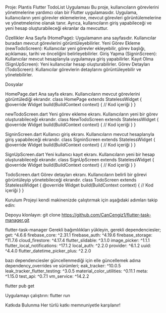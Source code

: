 Proje: Plantis Flutter TodoList Uygulaması
Bu proje, kullanıcıların görevlerini yönetmelerine yardımcı olan bir Flutter uygulamasıdır. Uygulama, kullanıcıların yeni görevler eklemelerine, mevcut görevleri görüntülemelerine ve yönetmelerine olanak tanır. Ayrıca, kullanıcıların giriş yapabileceği ve yeni hesap oluşturabileceği ekranlar da mevcuttur.

Özellikler
Ana Sayfa (HomePage): Uygulamanın ana sayfasıdır. Kullanıcılar buradan mevcut görevlerini görüntüleyebilirler.
Yeni Görev Ekleme (newTodoScreen): Kullanıcılar yeni görevler ekleyebilir, görev başlığı, açıklaması, tarihi ve önceliğini belirleyebilirler.
Giriş Yapma (SigninScreen): Kullanıcılar mevcut hesaplarıyla uygulamaya giriş yapabilirler.
Kayıt Olma (SignUpScreen): Yeni kullanıcılar hesap oluşturabilirler.
Görev Detayları (TodoScreen): Kullanıcılar görevlerin detaylarını görüntüleyebilir ve yönetebilirler.

Dosyalar


HomePage.dart
Ana sayfa ekranı. Kullanıcıların mevcut görevlerini görüntülediği ekrandır.
class HomePage extends StatelessWidget {
  @override
  Widget build(BuildContext context) {
    // Kod içeriği
  }
}


newTodoScreen.dart
Yeni görev ekleme ekranı. Kullanıcıların yeni bir görev oluşturabileceği ekrandır.
class NewTodoScreen extends StatelessWidget {
  @override
  Widget build(BuildContext context) {
    // Kod içeriği
  }
}


SigninScreen.dart
Kullanıcı giriş ekranı. Kullanıcıların mevcut hesaplarıyla giriş yapabileceği ekrandır.
class SigninScreen extends StatelessWidget {
  @override
  Widget build(BuildContext context) {
    // Kod içeriği
  }
}


SignUpScreen.dart
Yeni kullanıcı kayıt ekranı. Kullanıcıların yeni bir hesap oluşturabileceği ekrandır.
class SignUpScreen extends StatelessWidget {
  @override
  Widget build(BuildContext context) {
    // Kod içeriği
  }
}


TodoScreen.dart
Görev detayları ekranı. Kullanıcıların belirli bir görevi görüntüleyip yönetebileceği ekrandır.
class TodoScreen extends StatelessWidget {
  @override
  Widget build(BuildContext context) {
    // Kod içeriği
  }
}


Kurulum
Projeyi kendi makinenizde çalıştırmak için aşağıdaki adımları takip edin:

Depoyu klonlayın:
git clone https://github.com/CanCengiz1/flutter-task-manager.git

flutter-task-manager
Gerekli bağımlılıkları yükleyin, gerekli dependenciesler; 
get: ^4.6.6
  firebase_core: ^2.31.1
  firebase_auth: ^4.19.6
  firebase_storage: ^11.7.6
  cloud_firestore: ^4.17.4
  flutter_slidable: ^3.1.0
  image_picker: ^1.1.1
  flutter_local_notifications: ^17.1.2
  local_auth: ^2.2.0
  provider: ^6.1.2
  uuid: ^4.4.0
  flutter_datetime_picker_plus: ^2.2.0 

  bazı dependenciesler güncellenmediği için elle güncellemek adına dependency_overrides ve sürümleri;
  eak_tracker: ^10.0.5
  leak_tracker_flutter_testing: ^3.0.5
  material_color_utilities: ^0.11.1
  meta: ^1.15.0
  test_api: ^0.7.1
  vm_service: ^14.2.2
  


flutter pub get


Uygulamayı çalıştırın:
flutter run


Katkıda Bulunma
Her türlü katkı memnuniyetle karşılanır!
